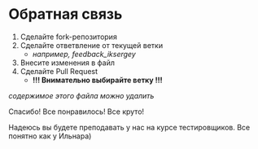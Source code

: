 # Обратная связь 
1. Сделайте fork-репозитория
2. Сделайте ответвление от текущей ветки
   - *например, feedback_iksergey*
3. Внесите изменения в файл
4. Сделайте Pull Request
   - **!!! Внимательно выбирайте ветку !!!** 

*содержимое этого файла можно удалить*



Спасибо! Все понравилось! Все круто!

Надеюсь вы будете преподавать у нас на курсе тестировщиков. Все понятно как у Ильнара)